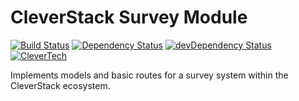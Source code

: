 # CleverStack Survey Module

[![Build Status](http://img.shields.io/travis/CleverStack/clever-survey-backend.svg)](https://travis-ci.org/CleverStack/clever-survey-backend) [![Dependency Status](https://david-dm.org/CleverStack/clever-survey-backend.svg?theme=shields.io)](https://david-dm.org/CleverStack/clever-survey-backend) [![devDependency Status](https://david-dm.org/CleverStack/clever-survey-backend/dev-status.svg?theme=shields.io)](https://david-dm.org/CleverStack/clever-survey-backend#info=devDependencies) [![CleverTech](http://img.shields.io/badge/clever-tech-ff9933.svg)](http://www.clevertech.biz/)

Implements models and basic routes for a survey system within the CleverStack ecosystem.
